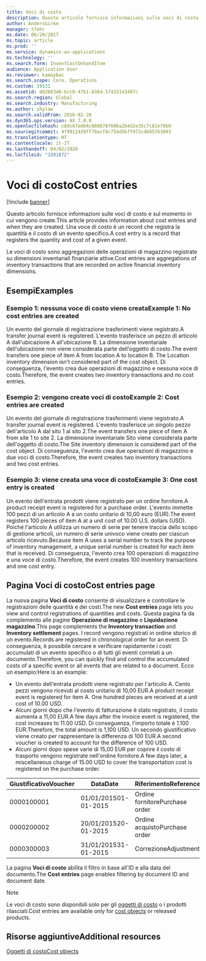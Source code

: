 ```yaml
---
title: Voci di costo
description: Questo articolo fornisce informazioni sulle voci di costo e sul momento in cui vengono create. Una voce di costo è un record che registra la quantità e il costo di un evento specifico.
author: AndersGirke
manager: tfehr
ms.date: 06/20/2017
ms.topic: article
ms.prod: ''
ms.service: dynamics-ax-applications
ms.technology: ''
ms.search.form: InventCostOnhandItem
audience: Application User
ms.reviewer: kamaybac
ms.search.scope: Core, Operations
ms.custom: 19131
ms.assetid: dd2663d8-bcc0-47b1-b36d-57433143487c
ms.search.region: Global
ms.search.industry: Manufacturing
ms.author: shylaw
ms.search.validFrom: 2016-02-28
ms.dyn365.ops.version: AX 7.0.0
ms.openlocfilehash: c8dc87ed64c888078f606a2b4d2e35c7c81e78b0
ms.sourcegitcommit: 4f9912439ff78acf0c754d5bff972c4b85763093
ms.translationtype: HT
ms.contentlocale: it-IT
ms.lasthandoff: 04/02/2020
ms.locfileid: "3201872"
---
```

# <a name="cost-entries"></a><span data-ttu-id="e0934-104">Voci di costo</span><span class="sxs-lookup"><span data-stu-id="e0934-104">Cost entries</span></span>

[!include [banner](../includes/banner.md)]

<span data-ttu-id="e0934-105">Questo articolo fornisce informazioni sulle voci di costo e sul momento in cui vengono create.</span><span class="sxs-lookup"><span data-stu-id="e0934-105">This article provides information about cost entries and when they are created.</span></span> <span data-ttu-id="e0934-106">Una voce di costo è un record che registra la quantità e il costo di un evento specifico.</span><span class="sxs-lookup"><span data-stu-id="e0934-106">A cost entry is a record that registers the quantity and cost of a given event.</span></span>

<span data-ttu-id="e0934-107">Le voci di costo sono aggregazioni delle operazioni di magazzino registrate su dimensioni inventariali finanziarie attive.</span><span class="sxs-lookup"><span data-stu-id="e0934-107">Cost entries are aggregations of inventory transactions that are recorded on active financial inventory dimensions.</span></span>

## <a name="examples"></a><span data-ttu-id="e0934-108">Esempi</span><span class="sxs-lookup"><span data-stu-id="e0934-108">Examples</span></span>
### <a name="example-1-no-cost-entries-are-created"></a><span data-ttu-id="e0934-109">Esempio 1: nessuna voce di costo viene creata</span><span class="sxs-lookup"><span data-stu-id="e0934-109">Example 1: No cost entries are created</span></span>

<span data-ttu-id="e0934-110">Un evento del giornale di registrazione trasferimenti viene registrato.</span><span class="sxs-lookup"><span data-stu-id="e0934-110">A transfer journal event is registered.</span></span> <span data-ttu-id="e0934-111">L'evento trasferisce un pezzo di articolo A dall'ubicazione A all'ubicazione B. La dimensione inventariale dell'ubicazione non viene considerata parte dell'oggetto di costo.</span><span class="sxs-lookup"><span data-stu-id="e0934-111">The event transfers one piece of item A from location A to location B. The Location inventory dimension isn't considered part of the cost object.</span></span> <span data-ttu-id="e0934-112">Di conseguenza, l'evento crea due operazioni di magazzino e nessuna voce di costo.</span><span class="sxs-lookup"><span data-stu-id="e0934-112">Therefore, the event creates two inventory transactions and no cost entries.</span></span>

### <a name="example-2-cost-entries-are-created"></a><span data-ttu-id="e0934-113">Esempio 2: vengono create voci di costo</span><span class="sxs-lookup"><span data-stu-id="e0934-113">Example 2: Cost entries are created</span></span>

<span data-ttu-id="e0934-114">Un evento del giornale di registrazione trasferimenti viene registrato.</span><span class="sxs-lookup"><span data-stu-id="e0934-114">A transfer journal event is registered.</span></span> <span data-ttu-id="e0934-115">L'evento trasferisce un singolo pezzo dell'articolo A dal sito 1 al sito 2.</span><span class="sxs-lookup"><span data-stu-id="e0934-115">The event transfers one piece of item A from site 1 to site 2.</span></span> <span data-ttu-id="e0934-116">La dimensione inventariale Sito viene considerata parte dell'oggetto di costo.</span><span class="sxs-lookup"><span data-stu-id="e0934-116">The Site inventory dimension is considered part of the cost object.</span></span> <span data-ttu-id="e0934-117">Di conseguenza, l'evento crea due operazioni di magazzino e due voci di costo.</span><span class="sxs-lookup"><span data-stu-id="e0934-117">Therefore, the event creates two inventory transactions and two cost entries.</span></span>

### <a name="example-3-one-cost-entry-is-created"></a><span data-ttu-id="e0934-118">Esempio 3: viene creata una voce di costo</span><span class="sxs-lookup"><span data-stu-id="e0934-118">Example 3: One cost entry is created</span></span>

<span data-ttu-id="e0934-119">Un evento dell'entrata prodotti viene registrato per un ordine fornitore.</span><span class="sxs-lookup"><span data-stu-id="e0934-119">A product receipt event is registered for a purchase order.</span></span> <span data-ttu-id="e0934-120">L'evento immette 100 pezzi di un articolo A a un costo unitario di 10,00 euro (EUR).</span><span class="sxs-lookup"><span data-stu-id="e0934-120">The event registers 100 pieces of item A at a unit cost of 10.00 U.S. dollars (USD).</span></span> <span data-ttu-id="e0934-121">Poiché l'articolo A utilizza un numero di serie per tenere traccia dello scopo di gestione articoli, un numero di serie univoco viene creato per ciascun articolo ricevuto.</span><span class="sxs-lookup"><span data-stu-id="e0934-121">Because item A uses a serial number to track the purpose of inventory management, a unique serial number is created for each item that is received.</span></span> <span data-ttu-id="e0934-122">Di conseguenza, l'evento crea 100 operazioni di magazzino e una voce di costo.</span><span class="sxs-lookup"><span data-stu-id="e0934-122">Therefore, the event creates 100 inventory transactions and one cost entry.</span></span>

## <a name="cost-entries-page"></a><span data-ttu-id="e0934-123">Pagina Voci di costo</span><span class="sxs-lookup"><span data-stu-id="e0934-123">Cost entries page</span></span>
<span data-ttu-id="e0934-124">La nuova pagina **Voci di costo** consente di visualizzare e controllare le registrazioni delle quantità e dei costi.</span><span class="sxs-lookup"><span data-stu-id="e0934-124">The new **Cost entries** page lets you view and control registrations of quantities and costs.</span></span> <span data-ttu-id="e0934-125">Questa pagina fa da complemento alle pagine **Operazione di magazzino** e **Liquidazione magazzino**.</span><span class="sxs-lookup"><span data-stu-id="e0934-125">This page complements the **Inventory transaction** and **Inventory settlement** pages.</span></span> <span data-ttu-id="e0934-126">I record vengono registrati in ordine storico di un evento.</span><span class="sxs-lookup"><span data-stu-id="e0934-126">Records are registered in chronological order for an event.</span></span> <span data-ttu-id="e0934-127">Di conseguenza, è possibile cercare e verificare rapidamente i costi accumulati di un evento specifico o di tutti gli eventi correlati a un documento.</span><span class="sxs-lookup"><span data-stu-id="e0934-127">Therefore, you can quickly find and control the accumulated costs of a specific event or all events that are related to a document.</span></span> <span data-ttu-id="e0934-128">Ecco un esempio:</span><span class="sxs-lookup"><span data-stu-id="e0934-128">Here is an example:</span></span>

-   <span data-ttu-id="e0934-129">Un evento dell'entrata prodotti viene registrato per l'articolo A. Cento pezzi vengono ricevuti al costo unitario di 10,00 EUR.</span><span class="sxs-lookup"><span data-stu-id="e0934-129">A product receipt event is registered for item A. One hundred pieces are received at a unit cost of 10.00 USD.</span></span>
-   <span data-ttu-id="e0934-130">Alcuni giorni dopo che l'evento di fatturazione è stato registrato, il costo aumenta a 11,00 EUR.</span><span class="sxs-lookup"><span data-stu-id="e0934-130">A few days after the invoice event is registered, the cost increases to 11.00 USD.</span></span> <span data-ttu-id="e0934-131">Di conseguenza, l'importo totale è 1.100 EUR.</span><span class="sxs-lookup"><span data-stu-id="e0934-131">Therefore, the total amount is 1,100 USD.</span></span> <span data-ttu-id="e0934-132">Un secondo giustificativo viene creato per rappresentare la differenza di 100 EUR.</span><span class="sxs-lookup"><span data-stu-id="e0934-132">A second voucher is created to account for the difference of 100 USD.</span></span>
-   <span data-ttu-id="e0934-133">Alcuni giorni dopo spese varie di 15,00 EUR per coprire il costo di trasporto vengono registrate nell'ordine fornitore.</span><span class="sxs-lookup"><span data-stu-id="e0934-133">A few days later, a miscellaneous charge of 15.00 USD to cover the transportation cost is registered on the purchase order.</span></span>

| <span data-ttu-id="e0934-134">Giustificativo</span><span class="sxs-lookup"><span data-stu-id="e0934-134">Voucher</span></span> | <span data-ttu-id="e0934-135">Data</span><span class="sxs-lookup"><span data-stu-id="e0934-135">Date</span></span>       | <span data-ttu-id="e0934-136">Riferimento</span><span class="sxs-lookup"><span data-stu-id="e0934-136">Reference</span></span>      | <span data-ttu-id="e0934-137">Numero</span><span class="sxs-lookup"><span data-stu-id="e0934-137">Number</span></span> | <span data-ttu-id="e0934-138">ID lotto</span><span class="sxs-lookup"><span data-stu-id="e0934-138">Lot ID</span></span>  | <span data-ttu-id="e0934-139">Quantità</span><span class="sxs-lookup"><span data-stu-id="e0934-139">Quantity</span></span> | <span data-ttu-id="e0934-140">Importo</span><span class="sxs-lookup"><span data-stu-id="e0934-140">Amount</span></span>  |
|---------|------------|----------------|--------|---------|---------------|----|
| <span data-ttu-id="e0934-141">00001</span><span class="sxs-lookup"><span data-stu-id="e0934-141">00001</span></span>   | <span data-ttu-id="e0934-142">01/01/2015</span><span class="sxs-lookup"><span data-stu-id="e0934-142">01-01-2015</span></span> | <span data-ttu-id="e0934-143">Ordine fornitore</span><span class="sxs-lookup"><span data-stu-id="e0934-143">Purchase order</span></span> | <span data-ttu-id="e0934-144">100001</span><span class="sxs-lookup"><span data-stu-id="e0934-144">100001</span></span> | <span data-ttu-id="e0934-145">0000101</span><span class="sxs-lookup"><span data-stu-id="e0934-145">0000101</span></span> | <span data-ttu-id="e0934-146">100,00</span><span class="sxs-lookup"><span data-stu-id="e0934-146">100.00</span></span>   | <span data-ttu-id="e0934-147">1000,00</span><span class="sxs-lookup"><span data-stu-id="e0934-147">1000.00</span></span> |
| <span data-ttu-id="e0934-148">00002</span><span class="sxs-lookup"><span data-stu-id="e0934-148">00002</span></span>   | <span data-ttu-id="e0934-149">20/01/2015</span><span class="sxs-lookup"><span data-stu-id="e0934-149">20-01-2015</span></span> | <span data-ttu-id="e0934-150">Ordine acquisto</span><span class="sxs-lookup"><span data-stu-id="e0934-150">Purchase order</span></span> | <span data-ttu-id="e0934-151">100001</span><span class="sxs-lookup"><span data-stu-id="e0934-151">100001</span></span> | <span data-ttu-id="e0934-152">0000101</span><span class="sxs-lookup"><span data-stu-id="e0934-152">0000101</span></span> |          | <span data-ttu-id="e0934-153">100,00</span><span class="sxs-lookup"><span data-stu-id="e0934-153">100.00</span></span>  |
| <span data-ttu-id="e0934-154">00003</span><span class="sxs-lookup"><span data-stu-id="e0934-154">00003</span></span>   | <span data-ttu-id="e0934-155">31/01/2015</span><span class="sxs-lookup"><span data-stu-id="e0934-155">31-01-2015</span></span> | <span data-ttu-id="e0934-156">Correzione</span><span class="sxs-lookup"><span data-stu-id="e0934-156">Adjustment</span></span>     | <span data-ttu-id="e0934-157">100001</span><span class="sxs-lookup"><span data-stu-id="e0934-157">100001</span></span> | <span data-ttu-id="e0934-158">0000101</span><span class="sxs-lookup"><span data-stu-id="e0934-158">0000101</span></span> |          | <span data-ttu-id="e0934-159">15,00</span><span class="sxs-lookup"><span data-stu-id="e0934-159">15.00</span></span>   |

<span data-ttu-id="e0934-160">La pagina **Voci di costo** abilita il filtro in base all'ID e alla data del documento.</span><span class="sxs-lookup"><span data-stu-id="e0934-160">The **Cost entries** page enables filtering by document ID and document date.</span></span> 

> [!NOTE]
> <span data-ttu-id="e0934-161">Le voci di costo sono disponibili solo per gli [oggetti di costo](cost-object.md) o i prodotti rilasciati.</span><span class="sxs-lookup"><span data-stu-id="e0934-161">Cost entries are available only for [cost objects](cost-object.md) or released products.</span></span>

<a name="additional-resources"></a><span data-ttu-id="e0934-162">Risorse aggiuntive</span><span class="sxs-lookup"><span data-stu-id="e0934-162">Additional resources</span></span>
--------

[<span data-ttu-id="e0934-163">Oggetti di costo</span><span class="sxs-lookup"><span data-stu-id="e0934-163">Cost objects</span></span>](cost-object.md)



